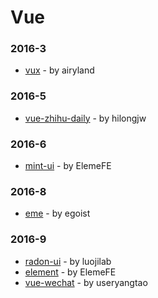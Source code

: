 # Vue


### 2016-3
- [vux](https://github.com/airyland/vux) - by airyland

### 2016-5
- [vue-zhihu-daily](https://github.com/hilongjw/vue-zhihu-daily) - by hilongjw

### 2016-6
- [mint-ui](https://github.com/ElemeFE/mint-ui) - by ElemeFE

### 2016-8
- [eme](https://github.com/egoist/eme) - by egoist

### 2016-9
- [radon-ui](https://github.com/luojilab/radon-ui) - by luojilab
- [element](https://github.com/ElemeFE/element) - by ElemeFE
- [vue-wechat](https://github.com/useryangtao/vue-wechat) - by useryangtao
